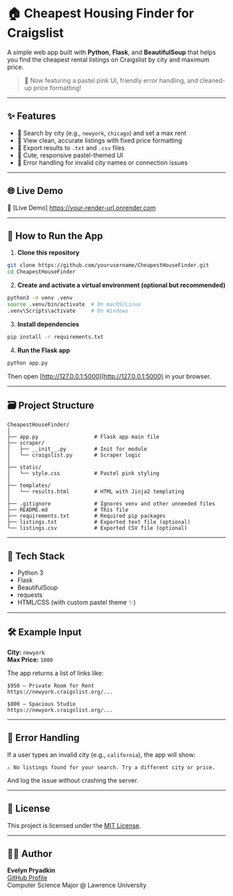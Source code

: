 # 🏠 Cheapest Housing Finder for Craigslist

A simple web app built with **Python**, **Flask**, and **BeautifulSoup** that helps you find the cheapest rental listings on Craigslist by city and maximum price.

> 💖 Now featuring a pastel pink UI, friendly error handling, and cleaned-up price formatting!

---

## ✨ Features

- 🔎 Search by city (e.g., `newyork`, `chicago`) and set a max rent
- 📄 View clean, accurate listings with fixed price formatting
- 📁 Export results to `.txt` and `.csv` files
- 💅 Cute, responsive pastel-themed UI
- 🚫 Error handling for invalid city names or connection issues

---

## 🌐 Live Demo

🚀 [Live Demo] https://your-render-url.onrender.com 

---

## 🚀 How to Run the App

1. **Clone this repository**

```bash
git clone https://github.com/yourusername/CheapestHouseFinder.git
cd CheapestHouseFinder
```

2. **Create and activate a virtual environment (optional but recommended)**

```bash
python3 -m venv .venv
source .venv/bin/activate  # On macOS/Linux
.venv\Scripts\activate     # On Windows
```

3. **Install dependencies**

```bash
pip install -r requirements.txt
```

4. **Run the Flask app**

```bash
python app.py
```

Then open [http://127.0.0.1:5000](http://127.0.0.1:5000) in your browser.

---

## 🗃 Project Structure

```
CheapestHouseFinder/
│
├── app.py                  # Flask app main file
├── scraper/
│   ├── __init__.py         # Init for module
│   └── craigslist.py       # Scraper logic
│
├── static/
│   └── style.css           # Pastel pink styling
│
├── templates/
│   └── results.html        # HTML with Jinja2 templating
│
├── .gitignore              # Ignores venv and other unneeded files
├── README.md               # This file
├── requirements.txt        # Required pip packages
├── listings.txt            # Exported text file (optional)
└── listings.csv            # Exported CSV file (optional)
```

---

## 🧠 Tech Stack

- Python 3
- Flask
- BeautifulSoup
- requests
- HTML/CSS (with custom pastel theme ✨)

---

## 🛠 Example Input

**City:** `newyork`  
**Max Price:** `1000`

The app returns a list of links like:

```
$950 – Private Room for Rent  
https://newyork.craigslist.org/...

$800 – Spacious Studio  
https://newyork.craigslist.org/...
```

---

## 🐞 Error Handling

If a user types an invalid city (e.g., `california`), the app will show:

```
⚠️ No listings found for your search. Try a different city or price.
```

And log the issue without crashing the server.

---

## 📄 License

This project is licensed under the [MIT License](LICENSE).

---

## 🙋‍♀️ Author

**Evelyn Pryadkin**  
[GitHub Profile](https://github.com/yourusername)  
Computer Science Major @ Lawrence University  

